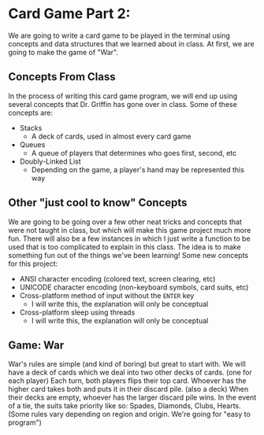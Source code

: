 # Card Game Part 2: 
We are going to write a card game to be played in the terminal using concepts
and data structures that we learned about in class. At first, we are going to
make the game of "War".

## Concepts From Class
In the process of writing this card game program, we will end up using several
concepts that Dr. Griffin has gone over in class. Some of these concepts are:
* Stacks 
    * A deck of cards, used in almost every card game
* Queues 
    * A queue of players that determines who goes first, second, etc
* Doubly-Linked List 
    * Depending on the game, a player's hand may be represented this way

## Other "just cool to know" Concepts
We are going to be going over a few other neat tricks and concepts that were
not taught in class, but which will make this game project much more fun. There
will also be a few instances in which I just write a function to be used that
is too complicated to explain in this class. The idea is to make something fun
out of the things we've been learning! Some new concepts for this project:
* ANSI character encoding (colored text, screen clearing, etc)
* UNICODE character encoding (non-keyboard symbols, card suits, etc)
* Cross-platform method of input without the `ENTER` key
    * I will write this, the explanation will only be conceptual
* Cross-platform sleep using threads
    * I will write this, the explanation will only be conceptual

## Game: War
War's rules are simple (and kind of boring) but great to start with. We will
have a deck of cards which we deal into two other decks of cards. (one for each
player) Each turn, both players flips their top card. Whoever has the higher
card takes both and puts it in their discard pile. (also a deck) When their
decks are empty, whoever has the larger discard pile wins. In the event of
a tie, the suits take priority like so: Spades, Diamonds, Clubs, Hearts.
(Some rules vary depending on region and origin. We're going for "easy to
program")